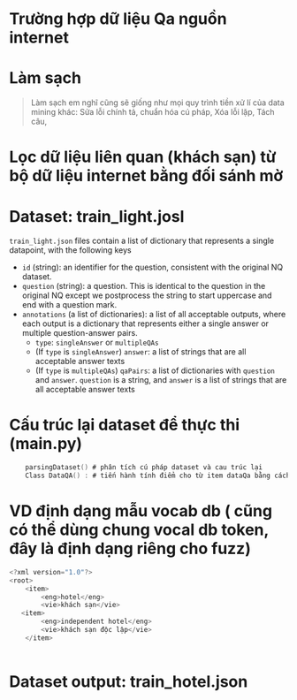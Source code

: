 # Trường hợp dữ liệu Qa nguồn internet

# Làm sạch
> Làm sạch em nghĩ cũng sẽ giống như mọi quy trình tiền xử lí của data mining khác:
> Sửa lỗi chính tả,
> chuẩn hóa cú pháp,
> Xóa lỗi lặp,
> Tách câu,
# Lọc dữ liệu liên quan (khách sạn) từ bộ dữ liệu internet bằng đối sánh mờ

# Dataset: train_light.josl

`train_light.json` files contain a list of dictionary that represents a single datapoint, with the following keys

- `id` (string): an identifier for the question, consistent with the original NQ dataset.
- `question` (string): a question. This is identical to the question in the original NQ except we postprocess the string to start uppercase and end with a question mark.
- `annotations` (a list of dictionaries): a list of all acceptable outputs, where each output is a dictionary that represents either a single answer or multiple question-answer pairs.
    - `type`: `singleAnswer` or `multipleQAs`
    - (If `type` is `singleAnswer`) `answer`: a list of strings that are all acceptable answer texts
    - (If `type` is `multipleQAs`) `qaPairs`: a list of dictionaries with `question` and `answer`. `question` is a string, and `answer` is a list of strings that are all acceptable answer texts

# Cấu trúc lại dataset để thực thi (main.py)
```c
    parsingDataset() # phân tích cú pháp dataset và cau trúc lại
    Class DataQA() : # tiến hành tính điểm cho từ item dataQa bằng cách xử lí tokenize, đối khớp chuỗi với Vocabulary data 
```

# VD định dạng mẫu vocab db ( cũng có thể dùng chung vocal db token, đây là định dạng riêng cho fuzz)

```c
<?xml version="1.0"?>
<root>
    <item>
        <eng>hotel</eng>
        <vie>khách sạn</vie>
   <item>
        <eng>independent hotel</eng>
        <vie>khách sạn độc lập</vie>
    </item>
    
```

# Dataset output: train_hotel.json


